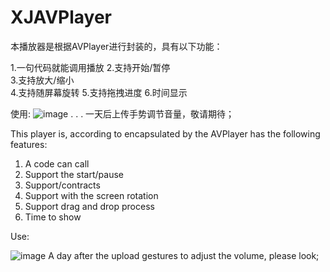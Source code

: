 # XJAVPlayer
  本播放器是根据AVPlayer进行封装的，具有以下功能：

1.一句代码就能调用播放 
2.支持开始/暂停  
3.支持放大/缩小  
4.支持随屏幕旋转 
5.支持拖拽进度 
6.时间显示 

使用:
![image](https://github.com/xjlove/XJAVPlayer/blob/master/屏幕快照%202016-09-05%20下午5.08.17.png)
.
.
.
一天后上传手势调节音量，敬请期待；


  This player is, according to encapsulated by the AVPlayer has the following features:
  </br>
  1. A code can call
  2. Support the start/pause
  3. Support/contracts
  4. Support with the screen rotation
  5. Support drag and drop process
  6. Time to show
  
  Use:

  ![image](https://github.com/xjlove/XJAVPlayer/blob/master/屏幕快照%202016-09-05%20下午5.08.17.png)
  A day after the upload gestures to adjust the volume, please look;
